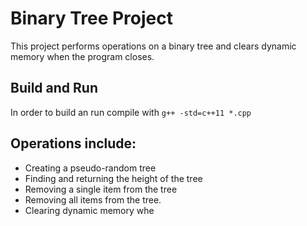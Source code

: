 # Binary Tree Project
This project performs operations on a binary tree and clears dynamic memory when the program closes.

## Build and Run
In order to build an run compile with
```g++ -std=c++11 *.cpp```

## Operations include:
- Creating a pseudo-random tree
- Finding and returning the height of the tree
- Removing a single item from the tree
- Removing all items from the tree.
- Clearing dynamic memory whe
